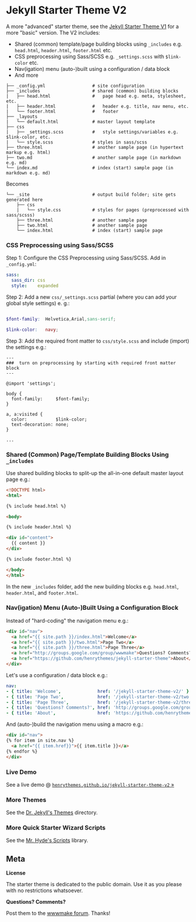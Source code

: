 # Jekyll Starter Theme V2

A more "advanced" starter theme, see the 
[Jekyll Starter Theme V1](https://github.com/henrythemes/jekyll-starter-theme) for
a more "basic" version. The V2 includes:

- Shared (common) template/page building blocks using `_includes` e.g. `head.html`, `header.html`, `footer.html` etc.
- CSS preprocessing using Sass/SCSS e.g. `_settings.scss` with `$link-color` etc.
- Nav(igation) menu (auto-)built using a configuration / data block
- And more


```
├── _config.yml                  # site configuration
├── _includes                    # shared (common) building blocks
|   ├── head.html                #   page head e.g. meta, stylesheet, etc.
|   ├── header.html              #   header e.g. title, nav menu, etc.
|   └── footer.html              #   footer
├── _layouts
|   └── default.html             # master layout template
├── css
|   ├── _settings.scss           #   style settings/variables e.g. $link-color, etc.
|   └── style.scss               # styles in sass/scss
├── three.html                   # another sample page (in hypertext markup e.g. html)
├── two.md                       # another sample page (in markdown e.g. md)
└── index.md                     # index (start) sample page (in markdown e.g. md)
```

Becomes

```
└── _site                        # output build folder; site gets generated here
    ├── css
    |   └── style.css            # styles for pages (preprocessed with sass/scsss)
    ├── three.html               # another sample page
    ├── two.html                 # another sample page 
    └── index.html               # index (start) sample page
```


### CSS Preprocessing using Sass/SCSS

Step 1: Configure the CSS Preprocessing using Sass/SCSS. Add in  `_config.yml`:

``` yaml
sass:
  sass_dir: css
  style:    expanded
```

Step 2: Add a new `css/_settings.scss` partial (where you can add your global style settings) e. g.:

``` scss

$font-family:  Helvetica,Arial,sans-serif;

$link-color:   navy;
```

Step 3: Add the required front matter to `css/style.scss` and include (import) the settings e.g.:

```
---
###  turn on preprocessing by starting with required front matter block
---

@import 'settings';

body {
  font-family:     $font-family;
}

a, a:visited {
  color:           $link-color;
  text-decoration: none;
}

...
```



### Shared (Common) Page/Template Building Blocks Using `_includes`

Use shared building blocks to split-up the all-in-one default master layout page e.g.:

``` html
<!DOCTYPE html>
<html>

{% include head.html %}

<body>

{% include header.html %}

<div id="content">
  {{ content }}
</div>

{% include footer.html %}

</body>
</html>
```

In the new `_includes` folder, add the new building blocks e.g. `head.html`, `header.html`,
and `footer.html`.


### Nav(igation) Menu (Auto-)Built Using a Configuration Block

Instead of "hard-coding" the navigation menu e.g.:

``` html
<div id="nav">
  <a href="{{ site.path }}/index.html">Welcome</a>
  <a href="{{ site.path }}/two.html">Page Two</a>
  <a href="{{ site.path }}/three.html">Page Three</a>
  <a href="http://groups.google.com/group/wwwmake">Questions? Comments?</a>
  <a href="https://github.com/henrythemes/jekyll-starter-theme">About</a>
</div>
```

Let's use a configuration / data block e.g.:

``` yaml
nav:
- { title: 'Welcome',              href: '/jekyll-starter-theme-v2/' }
- { title: 'Page Two',             href: '/jekyll-starter-theme-v2/two.html' }
- { title: 'Page Three',           href: '/jekyll-starter-theme-v2/three.html' }
- { title: 'Questions? Comments?', href: 'http://groups.google.com/group/wwwmake' }
- { title: 'About',                href: 'https://github.com/henrythemes/jekyll-starter-theme-v2' }

```

And (auto-)build the navigation menu using a macro e.g.:

``` html
<div id="nav">
{% for item in site.nav %}
  <a href="{{ item.href}}">{{ item.title }}</a>
{% endfor %}
</div>
```


### Live Demo

See a live demo @ [`henrythemes.github.io/jekyll-starter-theme-v2` »](http://henrythemes.github.io/jekyll-starter-theme-v2)


### More Themes

See the [Dr. Jekyll's Themes](https://drjekyllthemes.github.io) directory.

### More Quick Starter Wizard Scripts

See the [Mr. Hyde's Scripts](https://github.com/mrhydescripts/scripts) library.



## Meta

**License**

The starter theme is dedicated to the public domain.
Use it as you please with no restrictions whatsoever.

**Questions? Comments?**

Post them to the [wwwmake forum](http://groups.google.com/group/wwwmake). Thanks!

